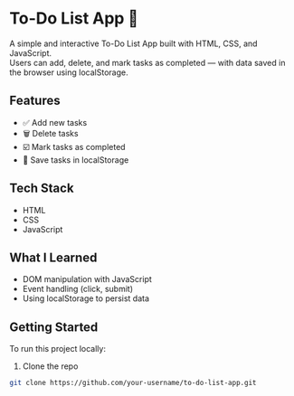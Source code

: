 # To-Do List App 📝


A simple and interactive To-Do List App built with HTML, CSS, and JavaScript.  
Users can add, delete, and mark tasks as completed — with data saved in the browser using localStorage.


## Features
- ✅ Add new tasks
- 🗑️ Delete tasks
- ☑️ Mark tasks as completed
- 💾 Save tasks in localStorage

## Tech Stack
- HTML
- CSS
- JavaScript
## What I Learned
- DOM manipulation with JavaScript
- Event handling (click, submit)
- Using localStorage to persist data

## Getting Started

To run this project locally:

1. Clone the repo  
```bash
git clone https://github.com/your-username/to-do-list-app.git
